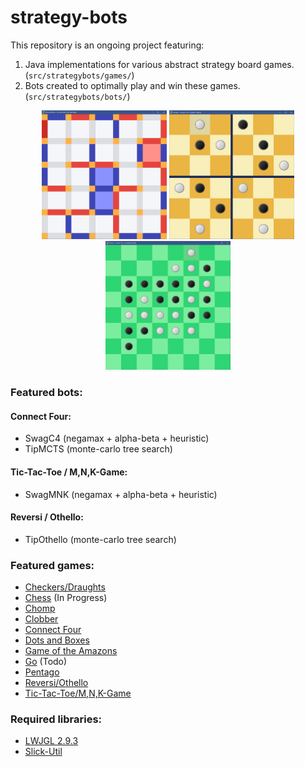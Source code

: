 # strategy-bots
This repository is an ongoing project featuring:
1. Java implementations for various abstract strategy board games. (`src/strategybots/games/`)
2. Bots created to optimally play and win these games. (`src/strategybots/bots/`)

<p float="left" align="middle">
  <img src="/img/DotsAndBoxes.PNG" width="200" />
  <img src="/img/Pentago.PNG" width="200" /> 
  <img src="/img/Reversi.PNG" width="200" />
</p>

### Featured bots:
#### Connect Four:
* SwagC4 (negamax + alpha-beta + heuristic)
* TipMCTS (monte-carlo tree search)
#### Tic-Tac-Toe / M,N,K-Game:
* SwagMNK (negamax + alpha-beta + heuristic)
#### Reversi / Othello:
* TipOthello (monte-carlo tree search)

### Featured games:
* [Checkers/Draughts](https://en.wikipedia.org/wiki/English_draughts)
* [Chess](https://en.wikipedia.org/wiki/Chess) (In Progress)
* [Chomp](https://en.wikipedia.org/wiki/Chomp)
* [Clobber](https://en.wikipedia.org/wiki/Clobber)
* [Connect Four](https://en.wikipedia.org/wiki/Connect_Four)
* [Dots and Boxes](https://en.wikipedia.org/wiki/Dots_and_Boxes)
* [Game of the Amazons](https://en.wikipedia.org/wiki/Game_of_the_Amazons)
* [Go](https://en.wikipedia.org/wiki/Go_(game)) (Todo)
* [Pentago](https://en.wikipedia.org/wiki/Pentago)
* [Reversi/Othello](https://en.wikipedia.org/wiki/Reversi)
* [Tic-Tac-Toe/M,N,K-Game](https://en.wikipedia.org/wiki/M,n,k-game)

### Required libraries:
 * [LWJGL 2.9.3](http://legacy.lwjgl.org/)
 * [Slick-Util](http://slick.ninjacave.com/slick-util/)
